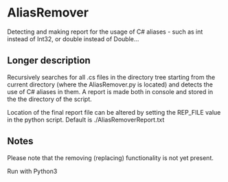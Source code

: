 # AliasRemover
Detecting and making report for the usage of C# aliases - such as int instead of Int32, or double instead of Double...

## Longer description

Recursively searches for all .cs files in the directory tree starting from the current directory (where the AliasRemover.py is located) and detects the use of C# aliases in them. A report is made both in console and stored in the the directory of the script. 

Location of the final report file can be altered by setting the REP_FILE value in the python script. Default is ./AliasRemoverReport.txt

## Notes

Please note that the removing (replacing) functionality is not yet present.

Run with Python3
